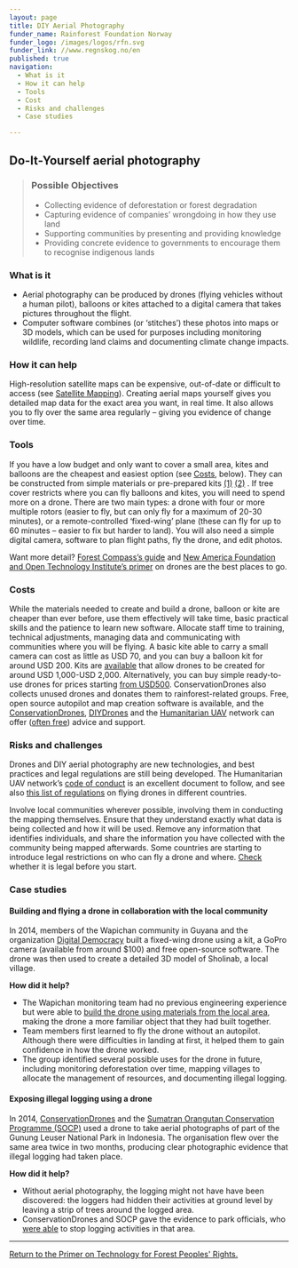 ```yaml
---
layout: page
title: DIY Aerial Photography
funder_name: Rainforest Foundation Norway
funder_logo: /images/logos/rfn.svg
funder_link: //www.regnskog.no/en
published: true
navigation:
  - What is it
  - How it can help
  - Tools
  - Cost
  - Risks and challenges
  - Case studies

---
```


## Do-It-Yourself aerial photography

> ### Possible Objectives
> * Collecting evidence of deforestation or forest degradation
> * Capturing evidence of companies’ wrongdoing in how they use land 
> * Supporting communities by presenting and providing knowledge 
> * Providing concrete evidence to governments to encourage them to recognise indigenous lands

### What is it
* Aerial photography can be produced by drones (flying vehicles without a human pilot), balloons or kites attached to a digital camera that takes pictures throughout the flight.
* Computer software combines (or ‘stitches’) these photos into maps or 3D models, which can be used for purposes including monitoring wildlife, recording land claims and documenting climate change impacts.

### How it can help
High-resolution satellite maps can be expensive, out-of-date or difficult to access (see [Satellite Mapping](/rainforest-tech-satellite-imagery)). Creating aerial maps yourself gives you detailed map data for the exact area you want, in real time. It also allows you to fly over the same area regularly – giving you evidence of change over time. 

### Tools 
If you have a low budget and only want to cover a small area, kites and balloons are the cheapest and easiest option (see [Costs](#costs), below). They can be constructed from simple materials or pre-prepared kits [(1)](http://publiclaboratory.org/wiki/balloon-mapping) [(2)](http://publiclaboratory.org/wiki/kite-mapping) . If tree cover restricts where you can fly balloons and kites, you will need to spend more on a drone. There are two main types: a drone with four or more multiple rotors (easier to fly, but can only fly for a maximum of 20-30 minutes), or a remote-controlled ‘fixed-wing’ plane (these can fly for up to 60 minutes – easier to fix but harder to land). You will also need a simple digital camera, software to plan flight paths, fly the drone, and edit photos.

Want more detail? [Forest Compass’s guide](http://forestcompass.org/drones-pros-and-cons-community-based-monitoring) and [New America Foundation and Open Technology Institute’s primer](http://drones.newamerica.org/primer/) on drones are the best places to go.

### <a href="costs"></a>Costs
While the materials needed to create and build a drone, balloon or kite are cheaper than ever before, use them effectively will take time, basic practical skills and the patience to learn new software. Allocate staff time to training, technical adjustments, managing data and communicating with communities where you will be flying. A basic kite able to carry a small camera can cost as little as USD 70, and you can buy a balloon kit for around USD 200. Kits are [available](http://www.openrelief.org/home/open-source-airframe/) that allow drones to be created for around USD 1,000-USD 2,000. Alternatively, you can buy simple ready-to-use drones for prices starting [from USD500](http://thewirecutter.com/reviews/best-drones/). ConservationDrones also collects unused drones and donates them to rainforest-related groups. Free, open source autopilot and map creation software is available, and the [ConservationDrones](http://conservationdrones.org), [DIYDrones](http://diydrones.com/) and the [Humanitarian UAV](http://uaviators.org/about-this-site-rules) network can offer ([often free](http://opendronemap.github.io/odm/)) advice and support. 

### Risks and challenges
Drones and DIY aerial photography are new technologies, and best practices and legal regulations are still being developed. The Humanitarian UAV network’s [code of conduct](https://uaviators.org/docs) is an excellent document to follow, and see also [this list of regulations](http://wiki.uaviators.org/doku.php) on flying drones in different countries.

Involve local communities wherever possible, involving them in conducting the mapping themselves. Ensure that they understand exactly what data is being collected and how it will be used. Remove any information that identifies individuals, and share the information you have collected with the community being mapped afterwards. Some countries are starting to introduce legal restrictions on who can fly a drone and where. [Check](http://drones.newamerica.org/#regulations) whether it is legal before you start. 

### Case studies

#### Building and flying a drone in collaboration with the local community
In 2014, members of the Wapichan community in Guyana and the organization [Digital Democracy](http://www.digital-democracy.org/) built a fixed-wing drone using a kit, a GoPro camera (available from around $100) and free open-source software. The drone was then used to create a detailed 3D model of Sholinab, a local village.

**How did it help?**

* The Wapichan monitoring team had no previous engineering experience but were able to [build the drone using materials from the local area](http://www.digital-democracy.org/blog/we-built-a-drone/), making the drone a more familiar object that they had built together.
* Team members first learned to fly the drone without an autopilot. Although there were difficulties in landing at first, it helped them to gain confidence in how the drone worked.
* The group identified several possible uses for the drone in future, including monitoring deforestation over time, mapping villages to allocate the management of resources, and documenting illegal logging.


#### Exposing illegal logging using a drone 
In 2014, [ConservationDrones](http://conservationdrones.org) and the [Sumatran Orangutan Conservation Programme (SOCP)](http://www.sumatranorangutan.org/) used a drone to take aerial photographs of part of the Gunung Leuser National Park in Indonesia. The organisation flew over the same area twice in two months, producing clear photographic evidence that illegal logging had taken place. 

**How did it help?**

* Without aerial photography, the logging might not have have been discovered: the loggers had hidden their activities at ground level by leaving a strip of trees around the logged area.
* ConservationDrones and SOCP gave the evidence to park officials, who [were able](http://conservationdrones.org/2014/09/30/illegal-logging/) to stop logging activities in that area.

<hr>

[Return to the Primer on Technology for Forest Peoples' Rights.](/rainforest-tech)